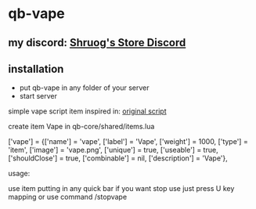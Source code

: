 # qb-vape

## my discord: [Shruog's Store Discord](https://discord.gg/MDNDXS29zC)

## installation 

- put qb-vape in any folder of your server
- start server

simple vape script item inspired in: [original script](https://forum.cfx.re/t/release-standalone-vape-script/1057264)

create item Vape in qb-core/shared/items.lua

['vape'] 			 = {['name'] = 'vape', 				['label'] = 'Vape', 				['weight'] = 1000, 		['type'] = 'item', 		['image'] = 'vape.png', 		['unique'] = true, 		['useable'] = true, 	['shouldClose'] = true,	   ['combinable'] = nil,   ['description'] = 'Vape'},


usage:

use item putting in any quick bar if you want stop use just press U key mapping or use command /stopvape
